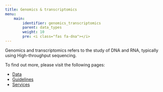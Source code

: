 ```yaml
---
title: Genomics & transcriptomics
menu:
    main:
        identifier: genomics_transcriptomics
        parent: data_types
        weight: 10
        pre: <i class="fas fa-dna"></i>
---
```


Genomics and transcriptomics refers to the study of DNA and RNA, typically using High-throughput sequencing.

To find out more, please visit the following pages:

* [Data](data)
* [Guidelines](guidelines)
* [Services](services)
